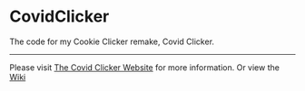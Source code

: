 # CovidClicker

The code for my Cookie Clicker remake, Covid Clicker.

---

Please visit [The Covid Clicker Website](https://keththemeifwa.github.io/covidclicker) for more information. Or view the [Wiki](https://github.com/KethTheMeifwa/CovidClicker/wiki)
